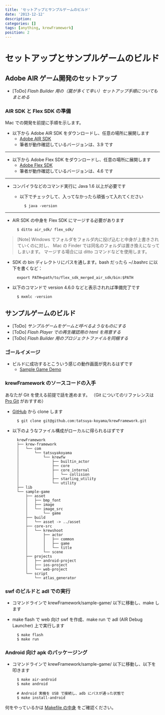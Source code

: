 ```yaml
---
title: 'セットアップとサンプルゲームのビルド'
date: '2013-12-12'
description:
categories: []
tags: [anything, krewFramework]
position: 2
---
```


# セットアップとサンプルゲームのビルド

## Adobe AIR ゲーム開発のセットアップ

- [ToDo] _Flash Builder 用の（罠が多くて辛い）セットアップ手順についてもまとめる_

### AIR SDK と Flex SDK の準備

Mac での開発を前提に手順を示します。

- 以下から Adobe AIR SDK をダウンロードし、任意の場所に展開します
    - [Adobe AIR SDK](http://www.adobe.com/devnet/air/air-sdk-download.html)
    - 筆者が動作確認しているバージョンは、3.9 です

___

- 以下から Adobe Flex SDK をダウンロードし、任意の場所に展開します
    - [Adobe Flex SDK](http://www.adobe.com/devnet/flex/flex-sdk-download.html)
    - 筆者が動作確認しているバージョンは、4.6 です

___

- コンパイラなどのコマンド実行に Java 1.6 以上が必要です
    - 以下でチェックして、入ってなかったら頑張って入れてください

            $ java -version

___

- AIR SDK の中身を Flex SDK にマージする必要があります

        $ ditto air_sdk/ flex_sdk/

> [Note] Windows でフォルダをフォルダ内に投げ込むと中身が上書きされていくのに対し、
> Mac の Finder では同名のフォルダは置き換えになってしまいます。
> マージする場合には ditto コマンドなどを使用します。

- SDK の bin ディレクトリにパスを通します。bash だったら ~/.bashrc に以下を書くなど：

        export PATH=path/to/flex_sdk_merged_air_sdk/bin:$PATH

- 以下のコマンドで version 4.6.0 などと表示されれば準備完了です

        $ mxmlc -version


## サンプルゲームのビルド

- [ToDo] _サンプルゲームをゲームと呼べるようなものにする_
- [ToDo] _Flash Player での再生確認用の html を用意する_
- [ToDo] _Flash Builder 用のプロジェクトファイルを同梱する_

### ゴールイメージ

- ビルドに成功するとこういう感じの動作画面が見れるはずです
    - [Sample Game Demo](/krew-framework/sample-demo)

### krewFramework のソースコードの入手

あなたが Git を使える前提で話を進めます。
（Git についてのリファレンスは
[Pro Git](http://git-scm.com/book) がおすすめ）

- [GitHub](https://github.com/tatsuya-koyama/krewFramework) から clone します

        $ git clone git@github.com:tatsuya-koyama/krewFramework.git

- 以下のようなファイル構成がローカルに得られるはずです

        krewFramework
        ├── krew-framework
        │   └── com
        │       └── tatsuyakoyama
        │           └── krewfw
        │               ├── builtin_actor
        │               ├── core
        │               ├── core_internal
        │               │   └── collision
        │               ├── starling_utility
        │               └── utility
        ├── lib
        └── sample-game
            ├── asset
            │   ├── bmp_font
            │   ├── image
            │   └── image_src
            │       └── game
            ├── build
            │   └── asset -> ../asset
            ├── core-src
            │   └── krewshoot
            │       ├── actor
            │       │   ├── common
            │       │   ├── game
            │       │   └── title
            │       └── scene
            ├── projects
            │   ├── android-project
            │   ├── ios-project
            │   └── web-project
            └── script
                └── atlas_generator

### swf のビルドと adl での実行

- コマンドラインで krewFramework/sample-game/ 以下に移動し、make します
- make flash で web 向け swf を作成、make run で adl (AIR Debug Launcher) 上で実行します

        $ make flash
        $ make run

### Android 向け apk のパッケージング

- コマンドラインで krewFramework/sample-game/ 以下に移動し、以下を叩きます

        $ make air-android
        $ make android

        # Android 実機を USB で接続し、adb にパスが通った状態で
        $ make install-android

何をやっているかは
[Makefile の中身](https://github.com/tatsuya-koyama/krewFramework/blob/master/sample-game/Makefile)
をご確認ください。


<br/><br/><br/><br/><br>

